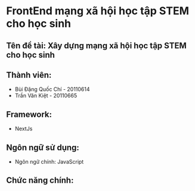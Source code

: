 # FrontEnd mạng xã hội học tập STEM cho học sinh
## Tên đề tài: Xây dựng mạng xã hội học tập STEM cho học sinh
## Thành viên:
* Bùi Đặng Quốc Chí - 20110614
* Trần Văn Kiệt - 20110665
## Framework:
* NextJs 
## Ngôn ngữ sử dụng:
* Ngôn ngữ chính: JavaScript
## Chức năng chính: 





